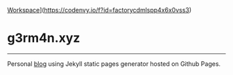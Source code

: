 [Workspace](https://codenvy.io/factory/resources/codenvy-contribute.svg)](https://codenvy.io/f?id=factorycdmlspp4x6x0vss3)

# g3rm4n.xyz
---

Personal [blog](https://g3rm4n.xyz) using Jekyll static pages generator hosted on Github Pages.
